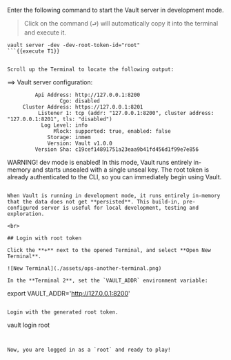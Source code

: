Enter the following command to start the Vault server in development mode.  

> Click on the command (`⮐`) will automatically copy it into the terminal and execute it.


```
vault server -dev -dev-root-token-id="root"
```{{execute T1}}


Scroll up the Terminal to locate the following output:

```
==> Vault server configuration:

             Api Address: http://127.0.0.1:8200
                     Cgo: disabled
         Cluster Address: https://127.0.0.1:8201
              Listener 1: tcp (addr: "127.0.0.1:8200", cluster address: "127.0.0.1:8201", tls: "disabled")
               Log Level: info
                   Mlock: supported: true, enabled: false
                 Storage: inmem
                 Version: Vault v1.0.0
             Version Sha: c19cef14891751a23eaa9b41fd456d1f99e7e856

WARNING! dev mode is enabled! In this mode, Vault runs entirely in-memory
and starts unsealed with a single unseal key. The root token is already
authenticated to the CLI, so you can immediately begin using Vault.
```

When Vault is running in development mode, it runs entirely in-memory that the data does not get **persisted**. This build-in, pre-configured server is useful for local development, testing and exploration.

<br>

## Login with root token

Click the **+** next to the opened Terminal, and select **Open New Terminal**.

![New Terminal](./assets/ops-another-terminal.png)

In the **Terminal 2**, set the `VAULT_ADDR` environment variable:

```
export VAULT_ADDR='http://127.0.0.1:8200'
```{{execute T2}}

Login with the generated root token.

```
vault login root
```{{execute T2}}


Now, you are logged in as a `root` and ready to play!

